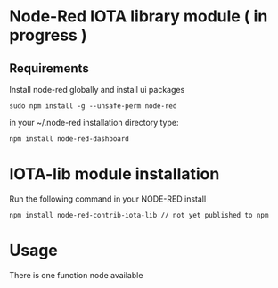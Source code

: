 # Node-Red IOTA library module ( in progress )

## Requirements

Install node-red globally and install ui packages

```
sudo npm install -g --unsafe-perm node-red
```

in your ~/.node-red installation directory type:
```
npm install node-red-dashboard
```

# IOTA-lib module installation

Run the following command in your NODE-RED install
```
npm install node-red-contrib-iota-lib // not yet published to npm
```

# Usage

There is one function node available
